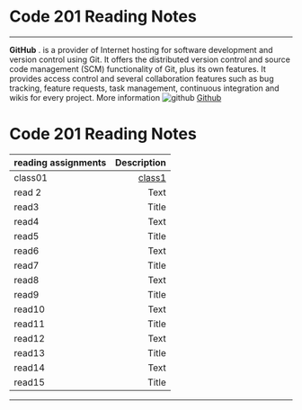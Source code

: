 # Code 201 Reading Notes
------------------------------------------------------------------------------------------------------------------------
**GitHub**
. is a provider of Internet hosting for software development and version control using Git. It offers the distributed version control and source code management (SCM) functionality of Git, plus its own features. It provides access control and several collaboration features such as bug tracking, feature requests, task management, continuous integration and wikis for every project.
More information 
![github](https://i.morioh.com/2019/11/11/1f265e2d4c43.jpg)
[Github](https://en.wikipedia.org/wiki/GitHub)
# Code 201 Reading Notes

|  reading assignments    | Description |
| :---        |    -----:   |
|class01      | [class1](https://github.com/sanaa-almoghraby/reading-notes201/blob/main/class-01.md)         | 
|read 2     | Text        |
| read3      | Title       | 
| read4     | Text        |
| read5      | Title       | 
|read6       | Text        |
| read7     | Title       | 
| read8    | Text        |
| read9      | Title       | 
| read10     | Text        |
| read11     | Title       | 
| read12     | Text        |
| read13      | Title       | 
| read14     | Text        |
| read15      | Title       | 
--------------------------------------------------------------------------

